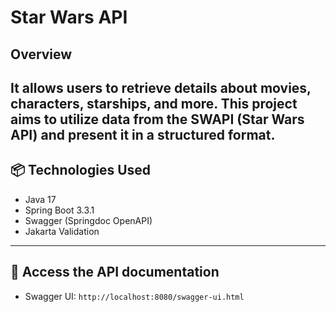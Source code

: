 #  Star Wars API

## Overview

It allows users to retrieve details about movies, characters, starships, and more. This project aims to utilize data from the SWAPI (Star Wars API) and present it in a structured format.
---

## 📦 Technologies Used

- Java 17
- Spring Boot 3.3.1
- Swagger (Springdoc OpenAPI)
- Jakarta Validation

---

## 🧪  Access the API documentation
- Swagger UI: `http://localhost:8080/swagger-ui.html`



